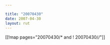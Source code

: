 ```yaml
---

title: "20070430"
date: 2007-04-30
layout: rut
---
```


[[!map pages="20070430/* and ! 20070430/*/*"]]
